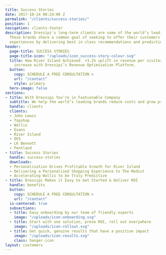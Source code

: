 ```yaml
---
title: Success Stories
date: 2017-10-24 08:24:00 Z
permalink: "/clients/success-stories/"
position: 1
navigation: clients-footer
description: Dressipi's long-term clients are some of the world’s leading retail brands.
  These brands share a common goal of seeking to offer their customers unbeatable
  experiences by delivering best in class recommendations and prediction scores.
header:
  page-title: SUCCESS STORIES
  page-title-icon: "/uploads/icon_success-story-colour.svg"
  title: How River Island Achieved  +3.2% uplift in revenue per visitor and +20% AOV
    increase with Dressipi’s Revenue Optimisation Platform.
  button:
    copy: SCHEDULE A FREE CONSULTATION >
    url: "/contact"
    style: primary
  hero-image: false
sections:
- title: With Dressipi You’re in Fashionable Company
  subtitle: We help the world’s leading brands reduce costs and grow profitably
  handle: clients
  clients:
  - John Lewis
  - Topshop
  - Wallis
  - Evans
  - River Island
  - OVS
  - LK Bennett
  - Pentland
- title: Success Stories
  handle: success-stories
  downloads:
  - Personalisation Drives Profitable Growth for River Island
  - Delivering a Personalised Shopping Experience to The Modist
  - Accelerating Wallis to be Truly Predictive
- title: Dressipi Makes it Easy to Get Started & Deliver ROI
  handle: benefits
  button:
    copy: SCHEDULE A FREE CONSULTATION >
    url: "/contact"
  is-centered: true
  subsections:
  - title: Easy onboarding by our team of friendly experts
    image: "/uploads/icon-onboarding.svg"
  - title: Start with one solution, prove ROI, roll out everywhere
    image: "/uploads/icon-rollout.svg"
  - title: Get quick, genuine results that have a positive impact
    image: "/uploads/icon-results.svg"
    class: hanger-icon
layout: customers
---
```


